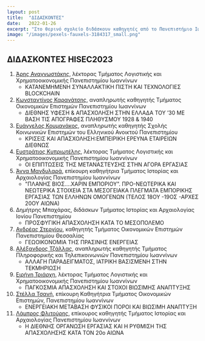 ```yaml
---
layout: post
title:  "ΔΙΔΑΣΚΟΝΤΕΣ"
date:   2022-01-26
excerpt: "Στο θερινό σχολείο διδάσκουν καθηγητές από το Πανεπιστήμιο Ιωαννίνων, το Ελληνικό Ανοικτό Πανεπιστήμιο και άλλα Ελληνικά Πανεπιστήμια"
image: "/images/pexels-fauxels-3184317_small.png"
---
```


## ΔΙΔΑΣΚΟΝΤΕΣ HISEC2023

1. [Άρης Αναγνωστάκης](https://accfin.uoi.gr/prosopiko/meli-dep/aristeidis-anagnostakis/ ), λέκτορας Τμήματος Λογιστικής και Χρηματοοικονομικής Πανεπιστημίου Ιωαννίνων
   * ΚΑΤΑΝΕΜΗΜΕΝΗ ΣΥΝΑΛΛΑΚΤΙΚΗ ΠΙΣΤΗ ΚΑΙ ΤΕΧΝΟΛΟΓΙΕΣ BLOCKCHAIN 
2. [Κωνσταντίνος Καρανάτσης](https://econ.uoi.gr/didaskontes/karanatsis-konstantinos/), αναπληρωτής καθηγητής Τμήματος Οικονομικών Επιστημών Πανεπιστημίου Ιωαννίνων
   * ΔΙΕΘΝΗΣ ΥΦΕΣΗ & ΑΠΑΣΧΟΛΗΣΗ ΣΤΗΝ ΕΛΛΑΔΑ ΤΟΥ ’30 ΜΕ ΒΑΣΗ ΤΙΣ ΑΠΟΓΡΑΦΕΣ ΠΛΗΘΥΣΜΟΥ 1928 & 1940 
3. [Ευάγγελος Κουμανάκος](https://www.eap.gr/dep/koumanakos/), αναπληρωτής καθηγητής Σχολής Κοινωνικών Επιστημών του Ελληνικού Ανοικτού Πανεπιστημίου
   * ΚΡΙΣΕΙΣ ΚΑΙ ΑΠΑΣΧΟΛΗΣΗ:ΕΜΠΕΙΡΙΚΗ ΕΡΕΥΝΑ ΕΤΑΙΡΕΙΩΝ ΔΙΕΘΝΩΣ
4. [Ευστράτιος Κυπριωτέλης](https://accfin.uoi.gr/prosopiko/meli-dep/eystratios-kypreliotis/), λέκτορας Τμήματος Λογιστικής και Χρηματοοικονομικής Πανεπιστημίου Ιωαννίνων
   * ΟΙ ΕΠΙΠΤΩΣΕΙΣ ΤΗΣ ΜΕΤΑΝΑΣΤΕΥΣΗΣ ΣΤΗΝ ΑΓΟΡΑ ΕΡΓΑΣΙΑΣ
5. [Άννα Μανδυλαρά](http://users.uoi.gr/gramisar/istorias_neoteron_chronon/mandylara.htm), επίκουρη καθηγήτρια Τμήματος Ιστορίας και Αρχαιολογίας Πανεπιστημίου Ιωαννίνων
   * "ΠΛΑΝΗΣ ΒΙΟΣ….ΧΑΡΙΝ ΕΜΠΟΡΙΟΥ". ΠΡΟ-ΝΕΩΤΕΡΙΚΑ ΚΑΙ ΝΕΩΤΕΡΙΚΑ ΣΤΟΙΧΕΙΑ ΣΤΑ ΜΕΣΟΓΕΙΑΚΑ ΠΛΕΓΜΑΤΑ ΕΜΠΟΡΙΚΗΣ ΕΡΓΑΣΙΑΣ ΤΩΝ ΕΛΛΗΝΩΝ ΟΜΟΓΕΝΩΝ (ΤΕΛΟΣ 18ΟΥ -19ΟΣ -ΑΡΧΕΣ 20ΟΥ ΑΙΩΝΑ)
6. Δημήτρης Μπαχάρας, διδάσκων Τμήματος Ιστορίας και Αρχαιολογίας Ιονίου Πανεπιστημίου
   * ΠΡΟΣΦΥΓΙΚΗ ΑΠΑΣΧΟΛΗΣΗ ΚΑΤΑ ΤΟ ΜΕΣΟΠΟΛΕΜΟ
7. [Ανδρέας Στεργίου](https://www.econ.uth.gr/%CF%84%CE%BF-%CF%84%CE%BC%CE%AE%CE%BC%CE%B1/%CE%BC%CE%AD%CE%BB%CE%B7/%CE%B4%CE%B9%CE%B4%CE%B1%CE%BA%CF%84%CE%B9%CE%BA%CF%8C-%CE%B5%CF%81%CE%B5%CF%85%CE%BD%CE%B7%CF%84%CE%B9%CE%BA%CF%8C-%CF%80%CF%81%CE%BF%CF%83%CF%89%CF%80%CE%B9%CE%BA%CF%8C/28-%CE%B4%CF%81-%CE%B1%CE%BD%CE%B4%CF%81%CE%AD%CE%B1%CF%82-%CF%83%CF%84%CE%B5%CF%81%CE%B3%CE%AF%CE%BF%CF%85), καθηγητής Τμήματος Οικονομικών Επιστημών Πανεπιστημίου Θεσσαλίας 
   * ΓΕΩΟΙΚΟΝΟΜΙΑ ΤΗΣ ΠΡΑΣΙΝΗΣ ΕΝΕΡΓΕΙΑΣ 
8. [Αλέξανδρος Τζάλλας](https://www.dit.uoi.gr/staff/profile/?id=13), αναπληρωτής καθηγητής Τμήματος Πληροφορικής και Τηλεπικοινωνιών Πανεπιστημίου Ιωαννίνων
   * ΑΛΛΑΓΗ ΠΑΡΑΔΕΙΓΜΑΤΟΣ, ΙΑΤΡΙΚΗ ΒΑΣΙΣΜΕΝΗ ΣΤΗΝ ΤΕΚΜΗΡΙΩΣΗ 
9.  [Ειρήνη Τριάρχη](https://accfin.uoi.gr/prosopiko/meli-dep/eirini-triarchi/), λέκτορας Τμήματος Λογιστικής και Χρηματοοικονομικής Πανεπιστημίου Ιωαννίνων
    * ΠΑΓΚΟΣΜΙΑ ΑΠΑΣΧΟΛΗΣΗ ΚΑΙ ΣΤΟΧΟΙ ΒΙΩΣΙΜΗΣ ΑΝΑΠΤΥΞΗΣ
10. [Στέλλα Τσανή](https://sites.google.com/site/stellatsani/), επίκουρη Καθηγήτρια Τμήματος Οικονομικών Επιστημών, Πανεπιστημίου Ιωαννίνων
    * ΕΝΕΡΓΕΙΑΚΗ ΜΕΤΑΒΑΣΗ ΦΥΣΙΚΟΙ ΠΟΡΟΙ ΚΑΙ ΒΙΩΣΙΜΗ ΑΝΑΠΤΥΞΗ  
11.	[Λάμπρος Φλιτούρης](http://users.uoi.gr/gramisar/istorias_neoteron_chronon/flitouris.htm), επίκουρος καθηγητής Τμήματος Ιστορίας και Αρχαιολογίας Πανεπιστημίου Ιωαννίνων
    * Η ΔΙΕΘΝΗΣ ΟΡΓΑΝΩΣΗ ΕΡΓΑΣΙΑΣ ΚΑΙ Η ΡΥΘΜΙΣΗ ΤΗΣ ΑΠΑΣΧΟΛΗΣΗΣ ΚΑΤΑ ΤΟΝ 20ο ΑΙΩΝΑ





<!-- ## Features
### Auto-Generating Sitemap
The sitemap is auto generated! Just simply change the front matter of each site. It looks like so...
```
sitemap:
    priority: 0.7
    lastmod: 2017-11-02
    changefreq: weekly
```
### Formspring integration
The contact form below each page on the footer actually collects information! Just change your email address in the ```_config.yml``` file! -->
